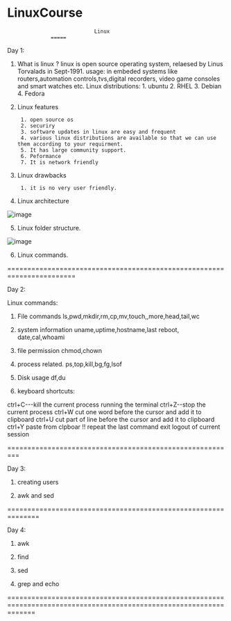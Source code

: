 # LinuxCourse

                                Linux
				  =====
Day 1:

1. What is linux ?
    linux is open source operating system,
	relaesed by Linus Torvalads in Sept-1991.
	usage:
	     in embeded systems like routers,automation controls,tvs,digital recorders, video game consoles
		 and smart watches etc.
	Linux distributions:
	       1. ubuntu
		   2. RHEL
		   3. Debian
		   4. Fedora
		 
		 
		 

2. Linux features 

        1. open source os
		2. securiry
		3. software updates in linux are easy and frequent
		4. various linux distributions are available so that we can use them according to your requirment.
		5. It has large community support.
		6. Peformance 
		7. It is network friendly
		

3. Linux drawbacks 

        1. it is no very user friendly.


4. Linux architecture

![image](https://user-images.githubusercontent.com/20027119/115021940-473a6300-9eda-11eb-8b57-a881226abf16.png)

       

5. Linux folder structure.
       
![image](https://user-images.githubusercontent.com/20027119/115022007-646f3180-9eda-11eb-8168-8cd5f4855c3d.png)


6. Linux commands.

=======================================================================

Day 2:

Linux commands:

1. File commands
     ls,pwd,mkdir,rm,cp,mv,touch,,more,head,tail,wc
	 
2. system information
    uname,uptime,hostname,last reboot, date,cal,whoami
	
3. file permission
    chmod,chown	
4. process related.
    ps,top,kill,bg,fg,lsof
5. Disk usage
   df,du
6. keyboard shortcuts:

  ctrl+C---kill the current process running the terminal
  ctrl+Z--stop the current process
  ctrl+W  cut one word before the cursor and add it to clipboard
  ctrl+U  cut part of line before the cursor and add it to clipboard
  ctrl+Y paste from clpboar
  !! repeat the last command
  exit logout of current session

=========================================================


Day 3:

1. creating users

2. awk and sed

==============================================================

Day 4:

1. awk

2. find

3. sed

4. grep and echo

===================================================================================================================


